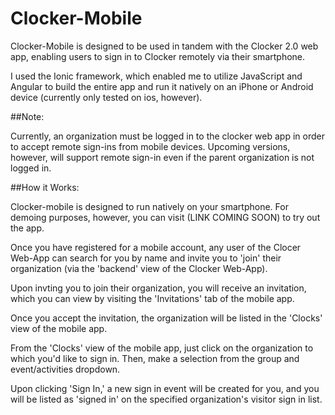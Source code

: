 Clocker-Mobile
=====================

Clocker-Mobile is designed to be used in tandem with the Clocker 2.0 web app, enabling users to sign in to Clocker remotely via their smartphone.

I used the Ionic framework, which enabled me to utilize JavaScript and Angular to build the entire app and run it natively on an iPhone or Android device (currently only tested on ios, however).

##Note:

Currently, an organization must be logged in to the clocker web app in order to accept remote sign-ins from mobile devices. Upcoming versions, however, will support remote sign-in even if the parent organization is not logged in.

##How it Works:

Clocker-mobile is designed to run natively on your smartphone. For demoing purposes, however, you can visit (LINK COMING SOON) to try out the app.

Once you have registered for a mobile account, any user of the Clocer Web-App can search for you by name and invite you to 'join' their organization (via the 'backend' view of the Clocker Web-App).

Upon invting you to join their organization, you will receive an invitation, which you can view by visiting the 'Invitations' tab of the mobile app.

Once you accept the invitation, the organization will be listed in the 'Clocks' view of the mobile app.

From the 'Clocks' view of the mobile app, just click on the organization to which you'd like to sign in. Then, make a selection from the group and event/activities dropdown.

Upon clicking 'Sign In,' a new sign in event will be created for you, and you will be listed as 'signed in' on the specified organization's visitor sign in list.


